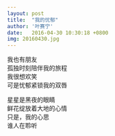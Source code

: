 ```yaml
---
layout: post
title:  "我的忧郁"
author: '叶赛宁'
date:   2016-04-30 10:30:18 +0800
img: 20160430.jpg
---
```

我也有朋友      
孤独时刻陪伴我的旅程      
我很想欢笑   
可是忧郁紧锁我的双唇  

星星是黑夜的眼睛    
鲜花绽放着大地的心情  
只是，我的心思     
谁人在聆听   

